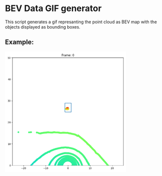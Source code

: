 # BEV Data GIF generator

This script generates a gif represanting the point cloud as BEV map with the objects displayed as bounding boxes.

## Example:
<img src="https://github.com/BerensRWU/BEV_Data_GIF_generator/blob/main/velodyne.gif" width="400" height="400">
